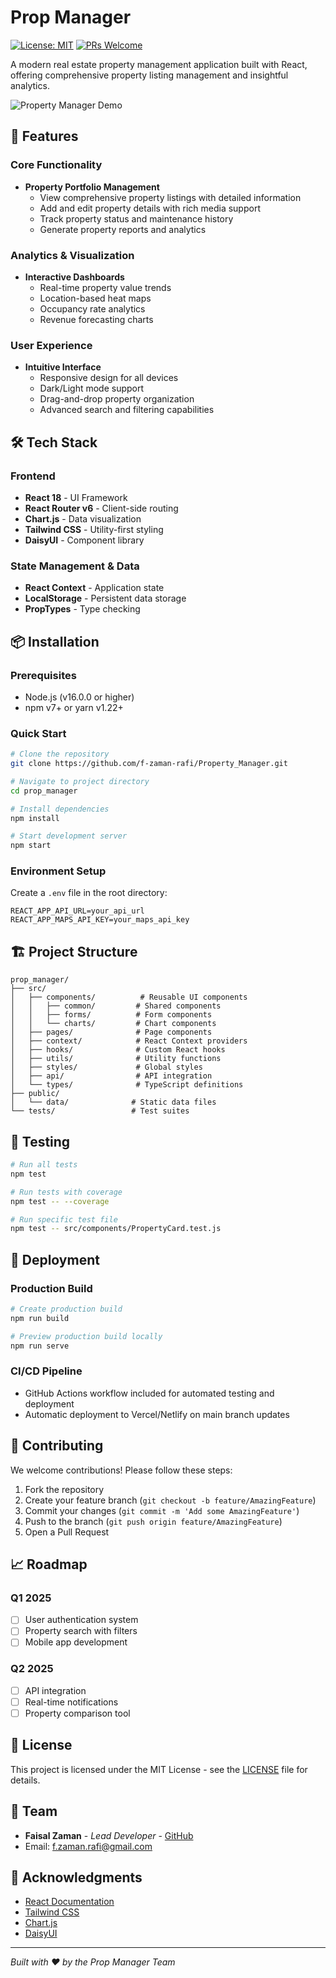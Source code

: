# Prop Manager

[![License: MIT](https://img.shields.io/badge/License-MIT-yellow.svg)](https://opensource.org/licenses/MIT)
[![PRs Welcome](https://img.shields.io/badge/PRs-welcome-brightgreen.svg)](http://makeapullrequest.com)

A modern real estate property management application built with React, offering comprehensive property listing management and insightful analytics.

![Property Manager Demo](https://via.placeholder.com/800x400?text=Property+Manager+Demo)

## 🚀 Features

### Core Functionality
- **Property Portfolio Management**
  - View comprehensive property listings with detailed information
  - Add and edit property details with rich media support
  - Track property status and maintenance history
  - Generate property reports and analytics

### Analytics & Visualization
- **Interactive Dashboards**
  - Real-time property value trends
  - Location-based heat maps
  - Occupancy rate analytics
  - Revenue forecasting charts

### User Experience
- **Intuitive Interface**
  - Responsive design for all devices
  - Dark/Light mode support
  - Drag-and-drop property organization
  - Advanced search and filtering capabilities

## 🛠️ Tech Stack

### Frontend
- **React 18** - UI Framework
- **React Router v6** - Client-side routing
- **Chart.js** - Data visualization
- **Tailwind CSS** - Utility-first styling
- **DaisyUI** - Component library

### State Management & Data
- **React Context** - Application state
- **LocalStorage** - Persistent data storage
- **PropTypes** - Type checking

## 📦 Installation

### Prerequisites
- Node.js (v16.0.0 or higher)
- npm v7+ or yarn v1.22+

### Quick Start
```bash
# Clone the repository
git clone https://github.com/f-zaman-rafi/Property_Manager.git

# Navigate to project directory
cd prop_manager

# Install dependencies
npm install

# Start development server
npm start
```

### Environment Setup
Create a `.env` file in the root directory:
```env
REACT_APP_API_URL=your_api_url
REACT_APP_MAPS_API_KEY=your_maps_api_key
```

## 🏗️ Project Structure
```
prop_manager/
├── src/
│   ├── components/          # Reusable UI components
│   │   ├── common/         # Shared components
│   │   ├── forms/          # Form components
│   │   └── charts/         # Chart components
│   ├── pages/              # Page components
│   ├── context/            # React Context providers
│   ├── hooks/              # Custom React hooks
│   ├── utils/              # Utility functions
│   ├── styles/             # Global styles
│   ├── api/                # API integration
│   └── types/              # TypeScript definitions
├── public/
│   └── data/              # Static data files
└── tests/                 # Test suites
```

## 🧪 Testing

```bash
# Run all tests
npm test

# Run tests with coverage
npm test -- --coverage

# Run specific test file
npm test -- src/components/PropertyCard.test.js
```

## 🚀 Deployment

### Production Build
```bash
# Create production build
npm run build

# Preview production build locally
npm run serve
```

### CI/CD Pipeline
- GitHub Actions workflow included for automated testing and deployment
- Automatic deployment to Vercel/Netlify on main branch updates

## 🤝 Contributing

We welcome contributions! Please follow these steps:

1. Fork the repository
2. Create your feature branch (`git checkout -b feature/AmazingFeature`)
3. Commit your changes (`git commit -m 'Add some AmazingFeature'`)
4. Push to the branch (`git push origin feature/AmazingFeature`)
5. Open a Pull Request

## 📈 Roadmap

### Q1 2025
- [ ] User authentication system
- [ ] Property search with filters
- [ ] Mobile app development

### Q2 2025
- [ ] API integration
- [ ] Real-time notifications
- [ ] Property comparison tool

## 📝 License

This project is licensed under the MIT License - see the [LICENSE](LICENSE) file for details.

## 👥 Team

- **Faisal Zaman** - *Lead Developer* - [GitHub](https://github.com/f-zaman-rafi)
- Email: f.zaman.rafi@gmail.com

## 🙏 Acknowledgments

- [React Documentation](https://reactjs.org/)
- [Tailwind CSS](https://tailwindcss.com/)
- [Chart.js](https://www.chartjs.org/)
- [DaisyUI](https://daisyui.com/)

---

*Built with ❤️ by the Prop Manager Team*